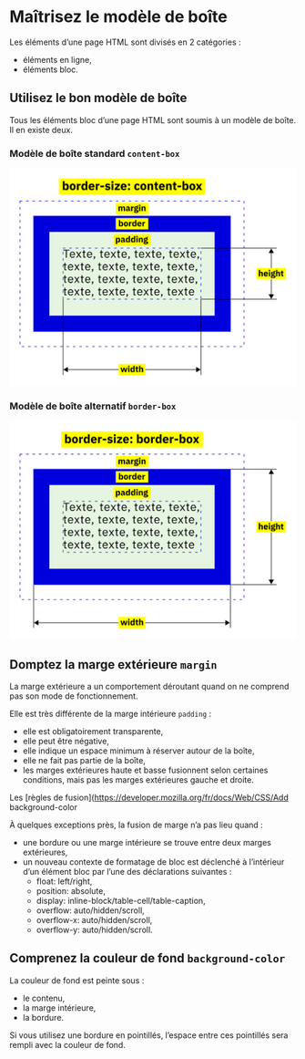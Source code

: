 Maîtrisez le modèle de boîte
============================

Les éléments d’une page HTML sont divisés en 2 catégories :

- éléments en ligne,
- éléments bloc.

Utilisez le bon modèle de boîte
-------------------------------

Tous les éléments bloc d’une page HTML sont soumis à un modèle de boîte. Il en existe deux.

### Modèle de boîte standard `content-box`

<img src="content-box.svg" alt="Modèle de boîte standard">

### Modèle de boîte alternatif `border-box`

<img src="border-box.svg" alt="Modèle de boîte alternatif">

Domptez la marge extérieure `margin`
------------------------------------

La marge extérieure a un comportement déroutant quand on ne comprend pas son mode de fonctionnement.

Elle est très différente de la marge intérieure `padding` :

- elle est obligatoirement transparente,
- elle peut être négative,
- elle indique un espace minimum à réserver autour de la boîte,
- elle ne fait pas partie de la boîte,
- les marges extérieures haute et basse fusionnent selon certaines conditions, mais pas les marges extérieures gauche et droite.

Les [règles de fusion](https://developer.mozilla.org/fr/docs/Web/CSS/Add background-color

À quelques exceptions près, la fusion de marge n’a pas lieu quand :

- une bordure ou une marge intérieure se trouve entre deux marges extérieures,
- un nouveau contexte de formatage de bloc est déclenché à l’intérieur d’un élément bloc par l’une des déclarations suivantes :
    - float: left/right,
    - position: absolute,
    - display: inline-block/table-cell/table-caption,
    - overflow: auto/hidden/scroll,
    - overflow-x: auto/hidden/scroll,
    - overflow-y: auto/hidden/scroll.

Comprenez la couleur de fond `background-color`
-----------------------------------------------

La couleur de fond est peinte sous :

- le contenu,
- la marge intérieure,
- la bordure.

Si vous utilisez une bordure en pointillés, l’espace entre ces pointillés sera rempli avec la couleur de fond.